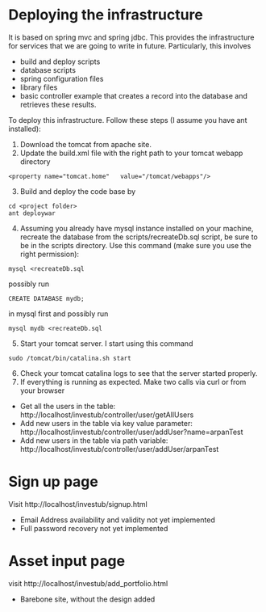 Deploying the infrastructure
============================

It is based on spring mvc and spring jdbc. This provides the infrastructure for services that we are going to write in future. Particularly, this involves
	
- build and deploy scripts
- database scripts
- spring configuration files
- library files 
- basic controller example that creates a record into the database and retrieves these results.
 
To deploy this infrastructure. Follow these steps (I assume you have ant installed):
	
1. Download the tomcat from apache site. 
2. Update the build.xml file with the right path to your tomcat webapp directory
```
<property name="tomcat.home"   value="/tomcat/webapps"/>
``` 
3. Build and deploy the code base by
```
cd <project folder>
ant deploywar
```
4. Assuming you already have mysql instance installed on your machine, recreate the database from the scripts/recreateDb.sql script, be sure to be in the scripts directory. Use this command (make sure you use the right permission):
```
mysql <recreateDb.sql 
``` 
possibly run
```
CREATE DATABASE mydb;
```
in mysql first and possibly run 
```
mysql mydb <recreateDb.sql
```
5. Start your tomcat server. I start using this command
```
sudo /tomcat/bin/catalina.sh start
```
6. Check your tomcat catalina logs to see that the server started properly.
7. If everything is running as expected. Make two calls via curl or from your browser
 
 * Get all the users in the table: http://localhost/investub/controller/user/getAllUsers
 * Add new users in the table via key value parameter: http://localhost/investub/controller/user/addUser?name=arpanTest
 * Add new users in the table via path variable: http://localhost/investub/controller/user/addUser/arpanTest
 
Sign up page
============

Visit http://localhost/investub/signup.html

* Email Address availability and validity not yet implemented
* Full password recovery not yet implemented 

Asset input page
================

visit http://localhost/investub/add_portfolio.html

* Barebone site, without the design added
